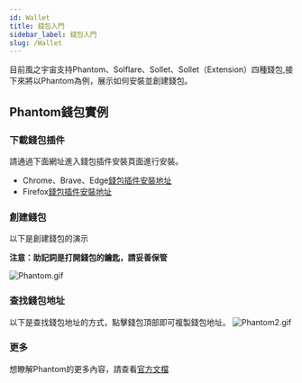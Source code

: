 ```yaml
---
id: Wallet
title: 錢包入門
sidebar_label: 錢包入門
slug: /Wallet
---
```


目前風之宇宙支持Phantom、Solflare、Sollet、Sollet（Extension）四種錢包,接下來將以Phantom為例，展示如何安裝並創建錢包。

## Phantom錢包實例
### 下載錢包插件
請通過下面網址進入錢包插件安裝頁面進行安裝。
+ Chrome、Brave、Edge[錢包插件安裝地址](https://chrome.google.com/webstore/detail/phantom/bfnaelmomeimhlpmgjnjophhpkkoljpa)
+ Firefox[錢包插件安裝地址](https://addons.mozilla.org/en-US/firefox/addon/phantom-app/)


### 創建錢包
以下是創建錢包的演示

**注意：助記詞是打開錢包的鑰匙，請妥善保管**

![Phantom.gif](/img/Phantom.gif)
### 查找錢包地址
以下是查找錢包地址的方式，點擊錢包頂部即可複製錢包地址。
![Phantom2.gif](/img/Phantom2.gif)


### 更多
想瞭解Phantom的更多內容，請查看[官方文檔](https://docs.phantom.app/integrating/establishing-a-connection)